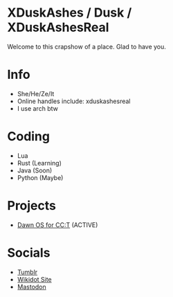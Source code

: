 # XDuskAshes / Dusk / XDuskAshesReal

Welcome to this crapshow of a place. Glad to have you.

# Info
+ She/He/Ze/It
+ Online handles include: xduskashesreal
+ I use arch btw
# Coding
+ Lua
+ Rust (Learning)
+ Java (Soon)
+ Python (Maybe)
# Projects
+ [Dawn OS for CC:T](https://github.com/XDuskAshes/dawn/tree/idev) (ACTIVE)
# Socials
+ [Tumblr](https://xduskashes.tumblr.com/)
+ [Wikidot Site](http://dusks-stuff.wikidot.com/)
+ [Mastodon](https://mastodon.social/@xduskashesreal)
